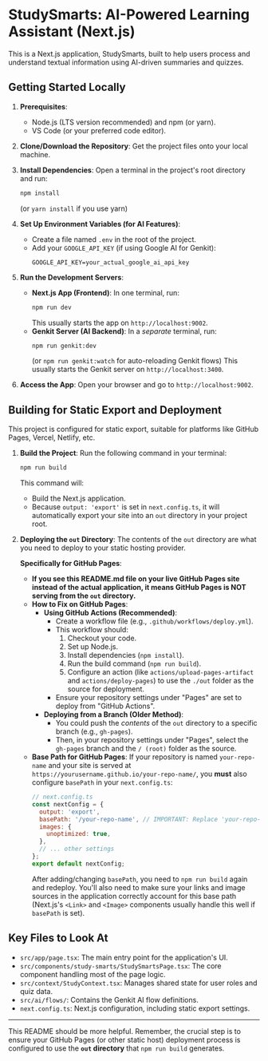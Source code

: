 
# StudySmarts: AI-Powered Learning Assistant (Next.js)

This is a Next.js application, StudySmarts, built to help users process and understand textual information using AI-driven summaries and quizzes.

## Getting Started Locally

1.  **Prerequisites**:
    *   Node.js (LTS version recommended) and npm (or yarn).
    *   VS Code (or your preferred code editor).

2.  **Clone/Download the Repository**:
    Get the project files onto your local machine.

3.  **Install Dependencies**:
    Open a terminal in the project's root directory and run:
    ```bash
    npm install
    ```
    (or `yarn install` if you use yarn)

4.  **Set Up Environment Variables (for AI Features)**:
    *   Create a file named `.env` in the root of the project.
    *   Add your `GOOGLE_API_KEY` (if using Google AI for Genkit):
        ```env
        GOOGLE_API_KEY=your_actual_google_ai_api_key
        ```

5.  **Run the Development Servers**:
    *   **Next.js App (Frontend)**: In one terminal, run:
        ```bash
        npm run dev
        ```
        This usually starts the app on `http://localhost:9002`.
    *   **Genkit Server (AI Backend)**: In a *separate* terminal, run:
        ```bash
        npm run genkit:dev
        ```
        (or `npm run genkit:watch` for auto-reloading Genkit flows)
        This usually starts the Genkit server on `http://localhost:3400`.

6.  **Access the App**:
    Open your browser and go to `http://localhost:9002`.

## Building for Static Export and Deployment

This project is configured for static export, suitable for platforms like GitHub Pages, Vercel, Netlify, etc.

1.  **Build the Project**:
    Run the following command in your terminal:
    ```bash
    npm run build
    ```
    This command will:
    *   Build the Next.js application.
    *   Because `output: 'export'` is set in `next.config.ts`, it will automatically export your site into an `out` directory in your project root.

2.  **Deploying the `out` Directory**:
    The contents of the `out` directory are what you need to deploy to your static hosting provider.

    **Specifically for GitHub Pages**:
    *   **If you see this README.md file on your live GitHub Pages site instead of the actual application, it means GitHub Pages is NOT serving from the `out` directory.**
    *   **How to Fix on GitHub Pages**:
        *   **Using GitHub Actions (Recommended)**:
            *   Create a workflow file (e.g., `.github/workflows/deploy.yml`).
            *   This workflow should:
                1.  Checkout your code.
                2.  Set up Node.js.
                3.  Install dependencies (`npm install`).
                4.  Run the build command (`npm run build`).
                5.  Configure an action (like `actions/upload-pages-artifact` and `actions/deploy-pages`) to use the `./out` folder as the source for deployment.
            *   Ensure your repository settings under "Pages" are set to deploy from "GitHub Actions".
        *   **Deploying from a Branch (Older Method)**:
            *   You could push the *contents* of the `out` directory to a specific branch (e.g., `gh-pages`).
            *   Then, in your repository settings under "Pages", select the `gh-pages` branch and the `/ (root)` folder as the source.
    *   **Base Path for GitHub Pages**: If your repository is named `your-repo-name` and your site is served at `https://yourusername.github.io/your-repo-name/`, you **must** also configure `basePath` in your `next.config.ts`:
        ```javascript
        // next.config.ts
        const nextConfig = {
          output: 'export',
          basePath: '/your-repo-name', // IMPORTANT: Replace 'your-repo-name'
          images: {
            unoptimized: true,
          },
          // ... other settings
        };
        export default nextConfig;
        ```
        After adding/changing `basePath`, you need to `npm run build` again and redeploy. You'll also need to make sure your links and image sources in the application correctly account for this base path (Next.js's `<Link>` and `<Image>` components usually handle this well if `basePath` is set).

## Key Files to Look At

*   `src/app/page.tsx`: The main entry point for the application's UI.
*   `src/components/study-smarts/StudySmartsPage.tsx`: The core component handling most of the page logic.
*   `src/context/StudyContext.tsx`: Manages shared state for user roles and quiz data.
*   `src/ai/flows/`: Contains the Genkit AI flow definitions.
*   `next.config.ts`: Next.js configuration, including static export settings.

---

This README should be more helpful. Remember, the crucial step is to ensure your GitHub Pages (or other static host) deployment process is configured to use the **`out` directory** that `npm run build` generates.
